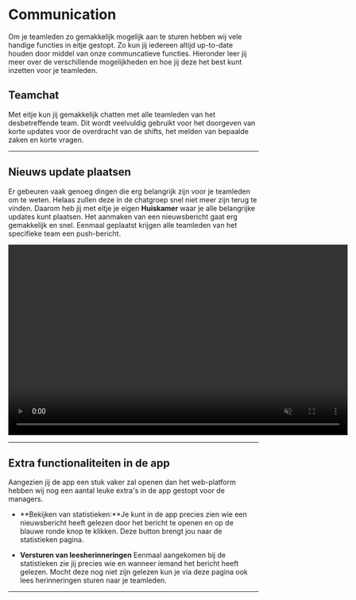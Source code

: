 # Communication

Om je teamleden zo gemakkelijk mogelijk aan te sturen hebben wij vele handige functies in eitje gestopt. Zo kun jij iedereen altijd up-to-date houden door middel van onze communcatieve functies. Hieronder leer jij meer over de verschillende mogelijkheden en hoe jij deze het best kunt inzetten voor je teamleden.

## Teamchat

Met eitje kun jij gemakkelijk chatten met alle teamleden van het desbetreffende team. Dit wordt veelvuldig gebruikt voor het doorgeven van korte updates voor de overdracht van de shifts, het melden van bepaalde zaken en korte vragen. 


---



## Nieuws update plaatsen

Er gebeuren vaak genoeg dingen die erg belangrijk zijn voor je teamleden om te weten. Helaas zullen deze in de chatgroep snel niet meer zijn terug te vinden. Daarom heb jij met eitje je eigen **Huiskamer** waar je alle belangrijke updates kunt plaatsen. Het aanmaken van een nieuwsbericht gaat erg gemakkelijk en snel. Eenmaal geplaatst krijgen alle teamleden van het specifieke team een push-bericht. 

<video controls
       muted 
       src="/assets/nieuwsberichtMaken.mov"
       width="683"
       height="384">
</video>

---

## Extra functionaliteiten in de app

Aangezien jij de app een stuk vaker zal openen dan het web-platform hebben wij nog een aantal leuke extra's in de app gestopt voor de managers. 

* **Bekijken van statistieken:**Je kunt in de app precies zien wie een nieuwsbericht heeft gelezen door het bericht te openen en op de blauwe ronde knop te klikken. Deze button brengt jou naar de statistieken pagina.

* **Versturen van leesherinneringen** Eenmaal aangekomen bij de statistieken zie jij precies wie en wanneer iemand het bericht heeft gelezen. Mocht deze nog niet zijn gelezen kun je via deze pagina ook lees herinneringen sturen naar je teamleden.

---